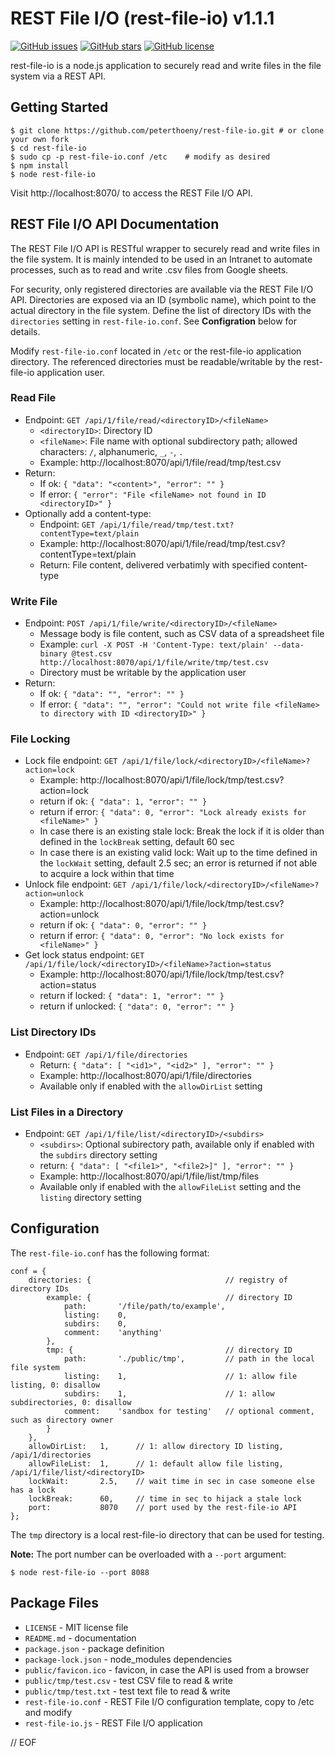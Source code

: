 # REST File I/O (rest-file-io) v1.1.1

[![GitHub issues](https://img.shields.io/github/issues/peterthoeny/rest-file-io)](https://github.com/peterthoeny/rest-file-io/issues)
[![GitHub stars](https://img.shields.io/github/stars/peterthoeny/rest-file-io)](https://github.com/peterthoeny/rest-file-io/stargazers)
[![GitHub license](https://img.shields.io/github/license/peterthoeny/rest-file-io)](https://github.com/peterthoeny/rest-file-io/blob/master/LICENSE)

rest-file-io is a node.js application to securely read and write files in the file system via a REST API.

## Getting Started

```
$ git clone https://github.com/peterthoeny/rest-file-io.git # or clone your own fork
$ cd rest-file-io
$ sudo cp -p rest-file-io.conf /etc    # modify as desired
$ npm install
$ node rest-file-io
```

Visit http://localhost:8070/ to access the REST File I/O API.

## REST File I/O API Documentation

The REST File I/O API is RESTful wrapper to securely read and write files in the file system. It is mainly intended to be used in an Intranet to automate processes, such as to read and write .csv files from Google sheets.

For security, only registered directories are available via the REST File I/O API. Directories are exposed via an ID (symbolic name), which point to the actual directory in the file system. Define the list of directory IDs with the `directories` setting in `rest-file-io.conf`. See **Configration** below for details.

Modify `rest-file-io.conf` located in `/etc` or the rest-file-io application directory. The referenced directories must be readable/writable by the rest-file-io application user.

### Read File

- Endpoint: `GET /api/1/file/read/<directoryID>/<fileName>`
  - `<directoryID>`: Directory ID
  - `<fileName>`: File name with optional subdirectory path; allowed characters: `/`, alphanumeric, `_`, `-`, `.`
  - Example: http://localhost:8070/api/1/file/read/tmp/test.csv
- Return:
  - If ok: `{ "data": "<content>", "error": "" }`
  - If error: `{ "error": "File <fileName> not found in ID <directoryID>" }`
- Optionally add a content-type:
  - Endpoint: `GET /api/1/file/read/tmp/test.txt?contentType=text/plain`
  - Example: http://localhost:8070/api/1/file/read/tmp/test.csv?contentType=text/plain
  - Return: File content, delivered verbatimly with specified content-type

### Write File

- Endpoint: `POST /api/1/file/write/<directoryID>/<fileName>`
  - Message body is file content, such as CSV data of a spreadsheet file
  - Example: `curl -X POST -H 'Content-Type: text/plain' --data-binary @test.csv http://localhost:8070/api/1/file/write/tmp/test.csv`
  - Directory must be writable by the application user
- Return:
  - If ok:    `{ "data": "", "error": "" }`
  - If error: `{ "data": "", "error": "Could not write file <fileName> to directory with ID <directoryID>" }`

### File Locking

- Lock file endpoint: `GET /api/1/file/lock/<directoryID>/<fileName>?action=lock`
  - Example: http://localhost:8070/api/1/file/lock/tmp/test.csv?action=lock
  - return if ok:    `{ "data": 1, "error": "" }`
  - return if error: `{ "data": 0, "error": "Lock already exists for <fileName>" }`
  - In case there is an existing stale lock: Break the lock if it is older than defined in the `lockBreak` setting, default 60 sec
  - In case there is an existing valid lock: Wait up to the time defined in the `lockWait` setting, default 2.5 sec; an error is returned if not able to acquire a lock within that time
- Unlock file endpoint: `GET /api/1/file/lock/<directoryID>/<fileName>?action=unlock`
  - Example: http://localhost:8070/api/1/file/lock/tmp/test.csv?action=unlock
  - return if ok:    `{ "data": 0, "error": "" }`
  - return if error: `{ "data": 0, "error": "No lock exists for <fileName>" }`
- Get lock status endpoint: `GET /api/1/file/lock/<directoryID>/<fileName>?action=status`
  - Example: http://localhost:8070/api/1/file/lock/tmp/test.csv?action=status
  - return if locked:   `{ "data": 1, "error": "" }`
  - return if unlocked: `{ "data": 0, "error": "" }`

### List Directory IDs

- Endpoint: `GET /api/1/file/directories`
  - Return: `{ "data": [ "<id1>", "<id2>" ], "error": "" }`
  - Example: http://localhost:8070/api/1/file/directories
  - Available only if enabled with the `allowDirList` setting

### List Files in a Directory

- Endpoint: `GET /api/1/file/list/<directoryID>/<subdirs>`
  - `<subdirs>`: Optional subirectory path, available only if enabled with the `subdirs` directory setting
  - return: `{ "data": [ "<file1>", "<file2>]" ], "error": "" }`
  - Example: http://localhost:8070/api/1/file/list/tmp/files
  - Available only if enabled with the `allowFileList` setting and the `listing` directory setting

## Configuration

The `rest-file-io.conf` has the following format:
```
conf = {
    directories: {                              // registry of directory IDs
        example: {                              // directory ID
            path:       '/file/path/to/example',
            listing:    0,
            subdirs:    0,
            comment:    'anything'
        },
        tmp: {                                  // directory ID
            path:       './public/tmp',         // path in the local file system
            listing:    1,                      // 1: allow file listing, 0: disallow
            subdirs:    1,                      // 1: allow subdirectories, 0: disallow
            comment:    'sandbox for testing'   // optional comment, such as directory owner
        }
    },
    allowDirList:   1,      // 1: allow directory ID listing, /api/1/directories
    allowFileList:  1,      // 1: default allow file listing, /api/1/file/list/<directoryID>
    lockWait:       2.5,    // wait time in sec in case someone else has a lock
    lockBreak:      60,     // time in sec to hijack a stale lock
    port:           8070    // port used by the rest-file-io API
};
```

The `tmp` directory is a local rest-file-io directory that can be used for testing.

**Note:** The port number can be overloaded with a `--port` argument:
```
$ node rest-file-io --port 8088
```

## Package Files

- `LICENSE` - MIT license file
- `README.md` - documentation
- `package.json` - package definition
- `package-lock.json` - node_modules dependencies
- `public/favicon.ico` - favicon, in case the API is used from a browser
- `public/tmp/test.csv` - test CSV file to read & write
- `public/tmp/test.txt` - test text file to read & write
- `rest-file-io.conf` - REST File I/O configuration template, copy to /etc and modify
- `rest-file-io.js` - REST File I/O application

// EOF
